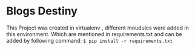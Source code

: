 
# Blogs Destiny
This Project was created in virtualenv , different moudules were added in this environment. Which are mentioned in requirements.txt and can be added by following command:
 `$ pip install -r requirements.txt`

